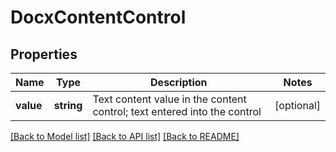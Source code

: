 # DocxContentControl

## Properties
Name | Type | Description | Notes
------------ | ------------- | ------------- | -------------
**value** | **string** | Text content value in the content control; text entered into the control | [optional] 

[[Back to Model list]](../README.md#documentation-for-models) [[Back to API list]](../README.md#documentation-for-api-endpoints) [[Back to README]](../README.md)


